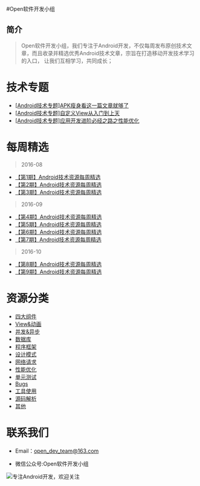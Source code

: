 #Open软件开发小组
## 简介
>Open软件开发小组，我们专注于Android开发，不仅每周发布原创技术文章，而且收录并精选优秀Android技术文章，宗旨在打造移动开发技术学习的入口，
让我们互相学习，共同成长；


# 技术专题
+ [[Android技术专题]APK瘦身看这一篇文章就够了](https://github.com/OpenDevTeam/OpenBox/blob/master/topic/%5BAndroid%E6%8A%80%E6%9C%AF%E4%B8%93%E9%A2%98%5DAPK%E7%98%A6%E8%BA%AB%E7%9C%8B%E8%BF%99%E4%B8%80%E7%AF%87%E6%96%87%E7%AB%A0%E5%B0%B1%E5%A4%9F%E4%BA%86.md)
+ [[Android技术专题]自定义View从入门到上天](https://github.com/OpenDevTeam/OpenBox/blob/master/topic/%5BAndroid%E6%8A%80%E6%9C%AF%E4%B8%93%E9%A2%98%5D%E8%87%AA%E5%AE%9A%E4%B9%89View%E4%BB%8E%E5%85%A5%E9%97%A8%E5%88%B0%E4%B8%8A%E5%A4%A9.md)
+ [[Android技术专题]应用开发进阶必经之路之性能优化](https://github.com/OpenDevTeam/OpenBox/blob/master/topic/%5BAndroid%E6%8A%80%E6%9C%AF%E4%B8%93%E9%A2%98%5D%E5%BA%94%E7%94%A8%E5%BC%80%E5%8F%91%E8%BF%9B%E9%98%B6%E5%BF%85%E7%BB%8F%E4%B9%8B%E8%B7%AF%E4%B9%8B%E6%80%A7%E8%83%BD%E4%BC%98%E5%8C%96.md)


# 每周精选

> 2016-08

+ [【第1期】Android技术资源每周精选](https://github.com/OpenDevTeam/OpenBox/blob/master/weekly/2016/08/%5B%E7%AC%AC%E4%B8%80%E6%9C%9F%5DAndroid%E6%8A%80%E6%9C%AF%E8%B5%84%E6%BA%90%E7%B2%BE%E9%80%89_%E4%BA%95%E6%96%B9%E5%93%A5.md)
+ [【第2期】Android技术资源每周精选](https://github.com/OpenDevTeam/OpenBox/blob/master/weekly/2016/08/%5B%E7%AC%AC%E4%BA%8C%E6%9C%9F%5DAndroid%E6%8A%80%E6%9C%AF%E8%B5%84%E6%BA%90%E7%B2%BE%E9%80%89.md)
+ [【第3期】Android技术资源每周精选](https://github.com/OpenDevTeam/OpenBox/blob/master/weekly/2016/08/%5B%E7%AC%AC%E4%B8%89%E6%9C%9F%5DAndroid%E6%8A%80%E6%9C%AF%E8%B5%84%E6%BA%90%E7%B2%BE%E9%80%89.md)

> 2016-09

+ [【第4期】Android技术资源每周精选](https://github.com/OpenDevTeam/OpenBox/blob/master/weekly/2016/09/%5B%E7%AC%AC%E5%9B%9B%E6%9C%9F%5DAndroid%E6%8A%80%E6%9C%AF%E8%B5%84%E6%BA%90%E7%B2%BE%E9%80%89.md)
+ [【第5期】Android技术资源每周精选](https://github.com/OpenDevTeam/OpenBox/blob/master/weekly/2016/09/%5B%E7%AC%AC%E4%BA%94%E6%9C%9F%5DAndroid%E6%8A%80%E6%9C%AF%E8%B5%84%E6%BA%90%E6%AF%8F%E5%91%A8%E7%B2%BE%E9%80%89.md)
+ [【第6期】Android技术资源每周精选](https://github.com/OpenDevTeam/OpenBox/blob/master/weekly/2016/09/%5B%E7%AC%AC%E5%85%AD%E6%9C%9F%5DAndroid%E6%8A%80%E6%9C%AF%E8%B5%84%E6%BA%90%E6%AF%8F%E5%91%A8%E7%B2%BE%E9%80%89.md)
+ [【第7期】Android技术资源每周精选](https://github.com/OpenDevTeam/OpenBox/blob/master/weekly/2016/09/%5B%E7%AC%AC%E4%B8%83%E6%9C%9F%5DAndroid%E6%8A%80%E6%9C%AF%E8%B5%84%E6%BA%90%E6%AF%8F%E5%91%A8%E7%B2%BE%E9%80%89.md)

> 2016-10

+ [【第8期】Android技术资源每周精选](https://github.com/OpenDevTeam/OpenBox/blob/master/weekly/2016/10/%5B%E7%AC%AC%E5%85%AB%E6%9C%9F%5DAndroid%E6%8A%80%E6%9C%AF%E8%B5%84%E6%BA%90%E6%AF%8F%E5%91%A8%E7%B2%BE%E9%80%89.md)
+ [【第9期】Android技术资源每周精选](https://github.com/OpenDevTeam/OpenBox/blob/master/weekly/2016/10/%5B%E7%AC%AC%E4%B9%9D%E6%9C%9F%5DAndroid%E6%8A%80%E6%9C%AF%E8%B5%84%E6%BA%90%E6%AF%8F%E5%91%A8%E7%B2%BE%E9%80%89.md)


# 资源分类
  
  + [四大组件](https://github.com/OpenDevTeam/OpenBox/tree/master/article/components)
  + [View&动画](https://github.com/OpenDevTeam/OpenBox/tree/master/article/view%26anim)
  + [并发&异步](https://github.com/OpenDevTeam/OpenBox/tree/master/article/thread%26asyn)
  + [数据库](https://github.com/OpenDevTeam/OpenBox/tree/master/article/database)
  + [程序框架](https://github.com/OpenDevTeam/OpenBox/tree/master/article/frame)
  + [设计模式](https://github.com/OpenDevTeam/OpenBox/tree/master/article/design)
  + [网络请求](https://github.com/OpenDevTeam/OpenBox/tree/master/article/http)
  + [性能优化](https://github.com/OpenDevTeam/OpenBox/tree/master/article/optimaization)
  + [单元测试](https://github.com/OpenDevTeam/OpenBox/tree/master/article/unitTest)
  + [Bugs](https://github.com/OpenDevTeam/OpenBox/tree/master/article/bugs)
  + [工具使用](https://github.com/OpenDevTeam/OpenBox/tree/master/article/tools)
  + [源码解析](https://github.com/OpenDevTeam/OpenBox/tree/master/article/sourceCode)
  + [其他](https://github.com/OpenDevTeam/OpenBox/tree/master/article/others)

# 联系我们

+ Email：open_dev_team@163.com

+ 微信公众号:Open软件开发小组


![专注Android开发，欢迎关注](http://open.weixin.qq.com/qr/code/?username=open_dev)

